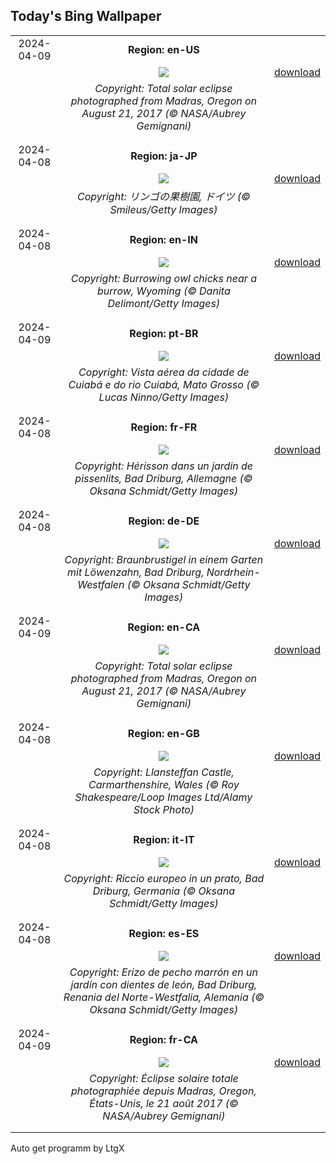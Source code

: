 ## Today's Bing Wallpaper
|      |      |      |
| :----: | :----: | :----: |
|2024-04-09|**Region: en-US**||
||![](https://www.bing.com/th?id=OHR.SolarEclipseOregon_EN-US2134131862_UHD.jpg&pid=hp&w=1152&h=648&rs=1&c=4)| [download](https://www.bing.com/th?id=OHR.SolarEclipseOregon_EN-US2134131862_UHD.jpg)|
||*Copyright: Total solar eclipse photographed from Madras, Oregon on August 21, 2017 (© NASA/Aubrey Gemignani)*
||
|||
|2024-04-08|**Region: ja-JP**||
||![](https://www.bing.com/th?id=OHR.SpringApple_JA-JP3983835058_UHD.jpg&pid=hp&w=1152&h=648&rs=1&c=4)| [download](https://www.bing.com/th?id=OHR.SpringApple_JA-JP3983835058_UHD.jpg)|
||*Copyright: リンゴの果樹園, ドイツ (© Smileus/Getty Images)*
||
|||
|2024-04-08|**Region: en-IN**||
||![](https://www.bing.com/th?id=OHR.OwlSiblings_EN-IN5156349531_UHD.jpg&pid=hp&w=1152&h=648&rs=1&c=4)| [download](https://www.bing.com/th?id=OHR.OwlSiblings_EN-IN5156349531_UHD.jpg)|
||*Copyright: Burrowing owl chicks near a burrow, Wyoming (© Danita Delimont/Getty Images)*
||
|||
|2024-04-09|**Region: pt-BR**||
||![](https://www.bing.com/th?id=OHR.CuiabaAniversary_PT-BR5141528738_UHD.jpg&pid=hp&w=1152&h=648&rs=1&c=4)| [download](https://www.bing.com/th?id=OHR.CuiabaAniversary_PT-BR5141528738_UHD.jpg)|
||*Copyright: Vista aérea da cidade de Cuiabá e do rio Cuiabá, Mato Grosso (© Lucas Ninno/Getty Images)*
||
|||
|2024-04-08|**Region: fr-FR**||
||![](https://www.bing.com/th?id=OHR.HedgehogMeadow_FR-FR5225927490_UHD.jpg&pid=hp&w=1152&h=648&rs=1&c=4)| [download](https://www.bing.com/th?id=OHR.HedgehogMeadow_FR-FR5225927490_UHD.jpg)|
||*Copyright: Hérisson dans un jardin de pissenlits, Bad Driburg, Allemagne (© Oksana Schmidt/Getty Images)*
||
|||
|2024-04-08|**Region: de-DE**||
||![](https://www.bing.com/th?id=OHR.HedgehogMeadow_DE-DE4306396811_UHD.jpg&pid=hp&w=1152&h=648&rs=1&c=4)| [download](https://www.bing.com/th?id=OHR.HedgehogMeadow_DE-DE4306396811_UHD.jpg)|
||*Copyright: Braunbrustigel in einem Garten mit Löwenzahn, Bad Driburg, Nordrhein-Westfalen (© Oksana Schmidt/Getty Images)*
||
|||
|2024-04-09|**Region: en-CA**||
||![](https://www.bing.com/th?id=OHR.SolarEclipseOregon_EN-CA9605067136_UHD.jpg&pid=hp&w=1152&h=648&rs=1&c=4)| [download](https://www.bing.com/th?id=OHR.SolarEclipseOregon_EN-CA9605067136_UHD.jpg)|
||*Copyright: Total solar eclipse photographed from Madras, Oregon on August 21, 2017 (© NASA/Aubrey Gemignani)*
||
|||
|2024-04-08|**Region: en-GB**||
||![](https://www.bing.com/th?id=OHR.LlansteffanCastleWales_EN-GB2601161101_UHD.jpg&pid=hp&w=1152&h=648&rs=1&c=4)| [download](https://www.bing.com/th?id=OHR.LlansteffanCastleWales_EN-GB2601161101_UHD.jpg)|
||*Copyright: Llansteffan Castle, Carmarthenshire, Wales (© Roy Shakespeare/Loop Images Ltd/Alamy Stock Photo)*
||
|||
|2024-04-08|**Region: it-IT**||
||![](https://www.bing.com/th?id=OHR.HedgehogMeadow_IT-IT3829622276_UHD.jpg&pid=hp&w=1152&h=648&rs=1&c=4)| [download](https://www.bing.com/th?id=OHR.HedgehogMeadow_IT-IT3829622276_UHD.jpg)|
||*Copyright: Riccio europeo in un prato, Bad Driburg, Germania (© Oksana Schmidt/Getty Images)*
||
|||
|2024-04-08|**Region: es-ES**||
||![](https://www.bing.com/th?id=OHR.HedgehogMeadow_ES-ES6542510858_UHD.jpg&pid=hp&w=1152&h=648&rs=1&c=4)| [download](https://www.bing.com/th?id=OHR.HedgehogMeadow_ES-ES6542510858_UHD.jpg)|
||*Copyright: Erizo de pecho marrón en un jardín con dientes de león, Bad Driburg, Renania del Norte-Westfalia, Alemania (© Oksana Schmidt/Getty Images)*
||
|||
|2024-04-09|**Region: fr-CA**||
||![](https://www.bing.com/th?id=OHR.SolarEclipseOregon_FR-CA1333886943_UHD.jpg&pid=hp&w=1152&h=648&rs=1&c=4)| [download](https://www.bing.com/th?id=OHR.SolarEclipseOregon_FR-CA1333886943_UHD.jpg)|
||*Copyright: Éclipse solaire totale photographiée depuis Madras, Oregon, États-Unis, le 21 août 2017 (© NASA/Aubrey Gemignani)*
||
|||

Auto get programm by LtgX

